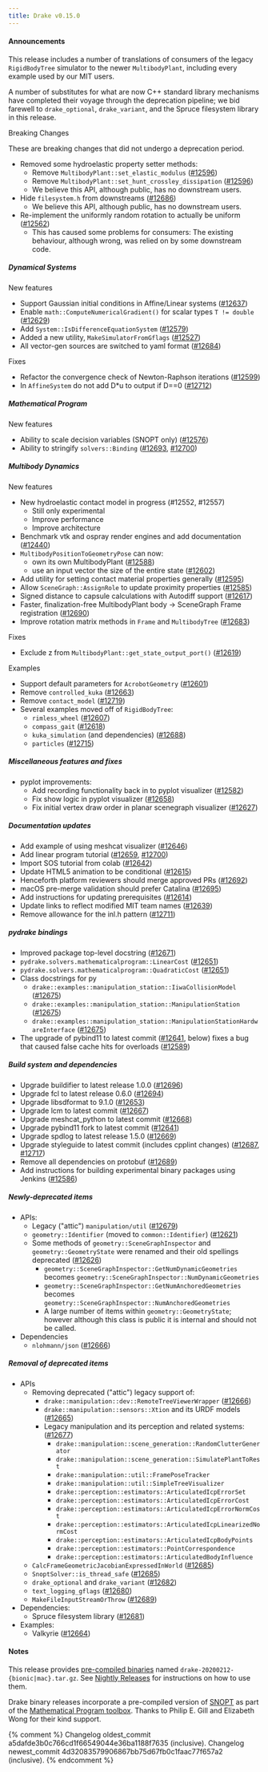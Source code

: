 ```yaml
---
title: Drake v0.15.0
---
```


#### Announcements

This release includes a number of translations of consumers of the legacy
``RigidBodyTree`` simulator to the newer ``MultibodyPlant``, including every
example used by our MIT users.

A number of substitutes for what are now C++ standard library mechanisms have
completed their voyage through the deprecation pipeline; we bid farewell to
``drake_optional``, ``drake_variant``, and the Spruce filesystem library in this
release.

Breaking Changes

These are breaking changes that did not undergo a deprecation period.

* Removed some hydroelastic property setter methods:
  * Remove ``MultibodyPlant::set_elastic_modulus`` ([#12596][_#12596])
  * Remove ``MultibodyPlant::set_hunt_crossley_dissipation`` ([#12596][_#12596])
  * We believe this API, although public, has no downstream users.
* Hide ``filesystem.h`` from downstreams ([#12686][_#12686])
  * We believe this API, although public, has no downstream users.
* Re-implement the uniformly random rotation to actually be uniform ([#12562][_#12562])
  * This has caused some problems for consumers: The existing behaviour,
    although wrong, was relied on by some downstream code.

##### Dynamical Systems

New features

* Support Gaussian initial conditions in Affine/Linear systems ([#12637][_#12637])
* Enable ``math::ComputeNumericalGradient()`` for scalar types ``T != double`` ([#12629][_#12629])
* Add ``System::IsDifferenceEquationSystem`` ([#12579][_#12579])
* Added a new utility, ``MakeSimulatorFromGflags`` ([#12527][_#12527])
* All vector-gen sources are switched to yaml format ([#12684][_#12684])

Fixes

* Refactor the convergence check of Newton-Raphson iterations ([#12599][_#12599])
* In ``AffineSystem`` do not add D*u to output if D==0 ([#12712][_#12712])

##### Mathematical Program

New features

* Ability to scale decision variables (SNOPT only) ([#12576][_#12576])
* Ability to stringify ``solvers::Binding`` ([#12693][_#12693], [#12700][_#12700])

##### Multibody Dynamics

New features

* New hydroelastic contact model in progress (#12552, #12557)
  * Still only experimental
  * Improve performance
  * Improve architecture
* Benchmark vtk and ospray render engines and add documentation ([#12440][_#12440])
* ``MultibodyPositionToGeometryPose`` can now:
  * own its own MultibodyPlant ([#12588][_#12588])
  * use an input vector the size of the entire state ([#12602][_#12602])
* Add utility for setting contact material properties generally ([#12595][_#12595])
* Allow ``SceneGraph::AssignRole`` to update proximity properties ([#12585][_#12585])
* Signed distance to capsule calculations with Autodiff support ([#12617][_#12617])
* Faster, finalization-free MultibodyPlant body -> SceneGraph
  Frame registration ([#12690][_#12690])
* Improve rotation matrix methods in ``Frame`` and ``MultibodyTree`` ([#12683][_#12683])

Fixes

* Exclude z from ``MultibodyPlant::get_state_output_port()`` ([#12619][_#12619])

Examples

* Support default parameters for ``AcrobotGeometry`` ([#12601][_#12601])
* Remove ``controlled_kuka`` ([#12663][_#12663])
* Remove ``contact_model`` ([#12719][_#12719])
* Several examples moved off of ``RigidBodyTree``:
  * ``rimless_wheel`` ([#12607][_#12607])
  * ``compass_gait`` ([#12618][_#12618])
  * ``kuka_simulation`` (and dependencies) ([#12688][_#12688])
  * ``particles`` ([#12715][_#12715])

##### Miscellaneous features and fixes

* pyplot improvements:
  * Add recording functionality back in to pyplot visualizer ([#12582][_#12582])
  * Fix show logic in pyplot visualizer ([#12658][_#12658])
  * Fix initial vertex draw order in planar scenegraph visualizer ([#12627][_#12627])

##### Documentation updates

* Add example of using meshcat visualizer ([#12646][_#12646])
* Add linear program tutorial ([#12659][_#12659], [#12700][_#12700])
* Import SOS tutorial from colab ([#12642][_#12642])
* Update HTML5 animation to be conditional ([#12615][_#12615])
* Henceforth platform reviewers should merge approved PRs ([#12692][_#12692])
* macOS pre-merge validation should prefer Catalina ([#12695][_#12695])
* Add instructions for updating prerequisites ([#12614][_#12614])
* Update links to reflect modified MIT team names ([#12639][_#12639])
* Remove allowance for the inl.h pattern ([#12711][_#12711])

##### pydrake bindings

* Improved package top-level docstring ([#12671][_#12671])
* ``pydrake.solvers.mathematicalprogram::LinearCost`` ([#12651][_#12651])
* ``pydrake.solvers.mathematicalprogram::QuadraticCost`` ([#12651][_#12651])
* Class docstrings for py
  * ``drake::examples::manipulation_station::IiwaCollisionModel`` ([#12675][_#12675])
  * ``drake::examples::manipulation_station::ManipulationStation`` ([#12675][_#12675])
  * ``drake::examples::manipulation_station::ManipulationStationHardwareInterface`` ([#12675][_#12675])
* The upgrade of pybind11 to latest commit ([#12641][_#12641], below) fixes a
  bug that caused false cache hits for overloads ([#12589][_#12589])

##### Build system and dependencies

* Upgrade buildifier to latest release 1.0.0 ([#12696][_#12696])
* Upgrade fcl to latest release 0.6.0 ([#12694][_#12694])
* Upgrade libsdformat to 9.1.0 ([#12653][_#12653])
* Upgrade lcm to latest commit ([#12667][_#12667])
* Upgrade meshcat_python to latest commit ([#12668][_#12668])
* Upgrade pybind11 fork to latest commit ([#12641][_#12641])
* Upgrade spdlog to latest release 1.5.0 ([#12669][_#12669])
* Upgrade styleguide to latest commit (includes cpplint changes) ([#12687][_#12687], [#12717][_#12717])
* Remove all dependencies on protobuf ([#12689][_#12689])
* Add instructions for building experimental binary packages using Jenkins ([#12586][_#12586])

##### Newly-deprecated items

* APIs:
  * Legacy ("attic") ``manipulation/util`` ([#12679][_#12679])
  * ``geometry::Identifier`` (moved to ``common::Identifier``) ([#12621][_#12621])
  * Some methods of ``geometry::SceneGraphInspector`` and
    ``geometry::GeometryState`` were renamed and their old spellings deprecated
    ([#12626][_#12626])
    * ``geometry::SceneGraphInspector::GetNumDynamicGeometries`` becomes
      ``geometry::SceneGraphInspector::NumDynamicGeometries``
    * ``geometry::SceneGraphInspector::GetNumAnchoredGeometries`` becomes
      ``geometry::SceneGraphInspector::NumAnchoredGeometries``
    * A large number of items within ``geometry::GeometryState``; however
      although this class is public it is internal and should not be called.
* Dependencies
  *  ``nlohmann/json`` ([#12666][_#12666])

##### Removal of deprecated items

* APIs
  * Removing deprecated ("attic") legacy support of:
    * ``drake::manipulation::dev::RemoteTreeViewerWrapper`` ([#12666][_#12666])
    * ``drake::manipulation::sensors::Xtion`` and its URDF models ([#12665][_#12665])
    * Legacy manipulation and its perception and related systems: ([#12677][_#12677])
      * ``drake::manipulation::scene_generation::RandomClutterGenerator``
      * ``drake::manipulation::scene_generation::SimulatePlantToRest``
      * ``drake::manipulation::util::FramePoseTracker``
      * ``drake::manipulation::util::SimpleTreeVisualizer``
      * ``drake::perception::estimators::ArticulatedIcpErrorSet``
      * ``drake::perception::estimators::ArticulatedIcpErrorCost``
      * ``drake::perception::estimators::ArticulatedIcpErrorNormCost``
      * ``drake::perception::estimators::ArticulatedIcpLinearizedNormCost``
      * ``drake::perception::estimators::ArticulatedIcpBodyPoints``
      * ``drake::perception::estimators::PointCorrespondence``
      * ``drake::perception::estimators::ArticulatedBodyInfluence``
  * ``CalcFrameGeometricJacobianExpressedInWorld`` ([#12685][_#12685])
  * ``SnoptSolver::is_thread_safe`` ([#12685][_#12685])
  * ``drake_optional`` and ``drake_variant`` ([#12682][_#12682])
  * ``text_logging_gflags`` ([#12680][_#12680])
  * ``MakeFileInputStreamOrThrow`` ([#12689][_#12689])
* Dependencies:
  * Spruce filesystem library ([#12681][_#12681])
* Examples:
  * Valkyrie ([#12664][_#12664])

#### Notes

This release provides
[pre-compiled binaries](https://github.com/RobotLocomotion/drake/releases/tag/v0.15.0)
named ``drake-20200212-{bionic|mac}.tar.gz``. See
[Nightly Releases](/from_binary.html#nightly-releases) for instructions on how to use them.

Drake binary releases incorporate a pre-compiled version of
[SNOPT](https://ccom.ucsd.edu/~optimizers/solvers/snopt/) as part of the
[Mathematical Program toolbox](https://drake.mit.edu/doxygen_cxx/group__solvers.html).
Thanks to Philip E. Gill and Elizabeth Wong for their kind support.

[_#12440]: https://github.com/RobotLocomotion/drake/pull/12440
[_#12527]: https://github.com/RobotLocomotion/drake/pull/12527
[_#12562]: https://github.com/RobotLocomotion/drake/pull/12562
[_#12576]: https://github.com/RobotLocomotion/drake/pull/12576
[_#12579]: https://github.com/RobotLocomotion/drake/pull/12579
[_#12582]: https://github.com/RobotLocomotion/drake/pull/12582
[_#12585]: https://github.com/RobotLocomotion/drake/pull/12585
[_#12586]: https://github.com/RobotLocomotion/drake/pull/12586
[_#12588]: https://github.com/RobotLocomotion/drake/pull/12588
[_#12589]: https://github.com/RobotLocomotion/drake/pull/12589
[_#12595]: https://github.com/RobotLocomotion/drake/pull/12595
[_#12596]: https://github.com/RobotLocomotion/drake/pull/12596
[_#12599]: https://github.com/RobotLocomotion/drake/pull/12599
[_#12601]: https://github.com/RobotLocomotion/drake/pull/12601
[_#12602]: https://github.com/RobotLocomotion/drake/pull/12602
[_#12607]: https://github.com/RobotLocomotion/drake/pull/12607
[_#12614]: https://github.com/RobotLocomotion/drake/pull/12614
[_#12615]: https://github.com/RobotLocomotion/drake/pull/12615
[_#12617]: https://github.com/RobotLocomotion/drake/pull/12617
[_#12618]: https://github.com/RobotLocomotion/drake/pull/12618
[_#12619]: https://github.com/RobotLocomotion/drake/pull/12619
[_#12621]: https://github.com/RobotLocomotion/drake/pull/12621
[_#12626]: https://github.com/RobotLocomotion/drake/pull/12626
[_#12627]: https://github.com/RobotLocomotion/drake/pull/12627
[_#12629]: https://github.com/RobotLocomotion/drake/pull/12629
[_#12637]: https://github.com/RobotLocomotion/drake/pull/12637
[_#12639]: https://github.com/RobotLocomotion/drake/pull/12639
[_#12641]: https://github.com/RobotLocomotion/drake/pull/12641
[_#12642]: https://github.com/RobotLocomotion/drake/pull/12642
[_#12646]: https://github.com/RobotLocomotion/drake/pull/12646
[_#12651]: https://github.com/RobotLocomotion/drake/pull/12651
[_#12653]: https://github.com/RobotLocomotion/drake/pull/12653
[_#12658]: https://github.com/RobotLocomotion/drake/pull/12658
[_#12659]: https://github.com/RobotLocomotion/drake/pull/12659
[_#12663]: https://github.com/RobotLocomotion/drake/pull/12663
[_#12664]: https://github.com/RobotLocomotion/drake/pull/12664
[_#12665]: https://github.com/RobotLocomotion/drake/pull/12665
[_#12666]: https://github.com/RobotLocomotion/drake/pull/12666
[_#12667]: https://github.com/RobotLocomotion/drake/pull/12667
[_#12668]: https://github.com/RobotLocomotion/drake/pull/12668
[_#12669]: https://github.com/RobotLocomotion/drake/pull/12669
[_#12671]: https://github.com/RobotLocomotion/drake/pull/12671
[_#12675]: https://github.com/RobotLocomotion/drake/pull/12675
[_#12677]: https://github.com/RobotLocomotion/drake/pull/12677
[_#12679]: https://github.com/RobotLocomotion/drake/pull/12679
[_#12680]: https://github.com/RobotLocomotion/drake/pull/12680
[_#12681]: https://github.com/RobotLocomotion/drake/pull/12681
[_#12682]: https://github.com/RobotLocomotion/drake/pull/12682
[_#12683]: https://github.com/RobotLocomotion/drake/pull/12683
[_#12684]: https://github.com/RobotLocomotion/drake/pull/12684
[_#12685]: https://github.com/RobotLocomotion/drake/pull/12685
[_#12686]: https://github.com/RobotLocomotion/drake/pull/12686
[_#12687]: https://github.com/RobotLocomotion/drake/pull/12687
[_#12688]: https://github.com/RobotLocomotion/drake/pull/12688
[_#12689]: https://github.com/RobotLocomotion/drake/pull/12689
[_#12690]: https://github.com/RobotLocomotion/drake/pull/12690
[_#12692]: https://github.com/RobotLocomotion/drake/pull/12692
[_#12693]: https://github.com/RobotLocomotion/drake/pull/12693
[_#12694]: https://github.com/RobotLocomotion/drake/pull/12694
[_#12695]: https://github.com/RobotLocomotion/drake/pull/12695
[_#12696]: https://github.com/RobotLocomotion/drake/pull/12696
[_#12700]: https://github.com/RobotLocomotion/drake/pull/12700
[_#12711]: https://github.com/RobotLocomotion/drake/pull/12711
[_#12712]: https://github.com/RobotLocomotion/drake/pull/12712
[_#12715]: https://github.com/RobotLocomotion/drake/pull/12715
[_#12717]: https://github.com/RobotLocomotion/drake/pull/12717
[_#12719]: https://github.com/RobotLocomotion/drake/pull/12719

{% comment %}
  Changelog oldest_commit a5dafde3b0c766cd1f66549044e36ba1188f7635 (inclusive).
  Changelog newest_commit 4d32083579906867bb75d67fb0c1faac77f657a2 (inclusive).
{% endcomment %}
